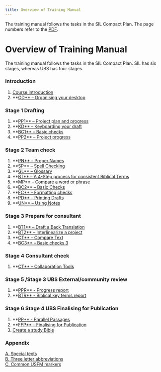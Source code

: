 ```yaml
---
title: Overview of Training Manual
---
```


The training manual follows the tasks in the SIL Compact Plan. The page numbers refer to the [PDF](pathname:///img/Ptx-man-en-9.3.pdf).

# Overview of Training Manual

 The training manual follows the tasks in the SIL Compact Plan. SIL has six stages, whereas UBS has four stages.

### Introduction

1. [Course introduction](https://sillsdev.github.io/paratext-manual/1.Intro)
2. **[OD** – Organising your desktop](https://sillsdev.github.io/paratext-manual/2.OD)

### Stage 1 Drafting

1. **[PP1** – Project plan and progress](https://sillsdev.github.io/paratext-manual/3.PP1)
2. **[KD** – Keyboarding your draft](https://sillsdev.github.io/paratext-manual/4.KD)
3. **[BC1** – Basic checks](https://sillsdev.github.io/paratext-manual/5.BC1)
4. **[PP2** – Project progress](https://sillsdev.github.io/paratext-manual/6.PP2)

### Stage 2 Team check

1. **[PN** – Proper Names](https://sillsdev.github.io/paratext-manual/7.PN)
2. **[SP** – Spell Checking](https://sillsdev.github.io/paratext-manual/8.SP)
3. **[GL** – Glossary](https://sillsdev.github.io/paratext-manual/9.GL)
4. **[BT** – A 4-Step process for consistent Biblical Terms](https://sillsdev.github.io/paratext-manual/10.BT)
5. **[MP** – Compare a word or phrase](https://sillsdev.github.io/paratext-manual/11.MP)
6. **[BC2** – Basic Checks](https://sillsdev.github.io/paratext-manual/12.BC2)
7. **[FC** – Formatting checks](https://sillsdev.github.io/paratext-manual/13.FC)
8. **[PD** – Printing Drafts](https://sillsdev.github.io/paratext-manual/14.PD)
9. **[UN** – Using Notes](https://sillsdev.github.io/paratext-manual/15.UN)

### Stage 3 Prepare for consultant

1. **[BT1** – Draft a Back Translation](https://sillsdev.github.io/paratext-manual/16.BT1)
2. **[BT2** – Interlinearize a project](https://sillsdev.github.io/paratext-manual/17.BT2)
3. **[CT** – Compare Text](https://sillsdev.github.io/paratext-manual/18.CT)
4. **[BC3** – Basic checks 3](https://sillsdev.github.io/paratext-manual/19.BC3)

### Stage 4 Consultant check

1. **[CT** – Collaboration Tools](https://sillsdev.github.io/paratext-manual/20.Collaboration-tools)

### Stage 5 /Stage 3 UBS External/community review

1. **[PPR** - Progress report](https://sillsdev.github.io/paratext-manual/21.PPR)
2. **[BTR** - Biblical key terms report](https://sillsdev.github.io/paratext-manual/22.BTR)

### Stage 6 Stage 4 UBS Finalising for Publication

1. **[PP** - Parallel Passages](https://sillsdev.github.io/paratext-manual/23.PP)
2. **[FFP** - Finalising for Publication](https://sillsdev.github.io/paratext-manual/24.FFP)
3. [Create a study Bible](https://sillsdev.github.io/paratext-manual/25.StudyBibles)

### Appendix

[A. Special texts](https://sillsdev.github.io/paratext-manual/A.st)  
[B. Three letter abbreviations](https://sillsdev.github.io/paratext-manual/B.3l)  
[C. Common USFM markers](https://sillsdev.github.io/paratext-manual/C.USFM)